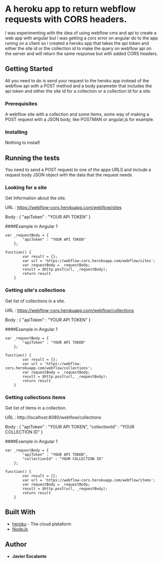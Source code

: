 # A heroku app to return webflow requests with CORS headers.

I was experimenting with the idea of using webflow cms and api to create a web app with angular but i was getting a cors error on angular do to the app runing on a client so i created a heroku app that takes the api token and either the site id or the collection id to make the query on webflow api on the server and will return the same response but with added CORS headers.

## Getting Started

All you need to do is send your request to the heroku app instead of the webflow api with a POST method and a body parameter that includes the api token and either the site Id for a collection or a collection Id for a site.

### Prerequisites

A webflow site with a collection and some items, some way of making a POST request with a JSON body, like POSTMAN or angular.js for example.

### Installing

Nothing to install!

## Running the tests

You need to send a POST request to one of the apps URLS and include a request body JSON object with the data that the request needs

### Looking for a site

Get Information about the site.

URL : https://webflow-cors.herokuapp.com/webflow/sites

Body : {
    "apiToken" : "YOUR API TOKEN"
}

####Example in Angular 1

```
var _requestBody = {
    	"apiToken" : "YOUR API TOKEN"
	};

function() {
        var result = {};
        var url = 'https://webflow-cors.herokuapp.com/webflow/sites';
        var requestBody = _requestBody;
        result = $http.post(url, _requestBody);
        return result
    }
```

### Getting site's collections

Get list of collections in a site.

URL : https://webflow-cors.herokuapp.com/webflow/collections

Body : {
    "apiToken" : "YOUR API TOKEN"
}

####Example in Angular 1

```
var _requestBody = {
    	"apiToken" : "YOUR API TOKEN"
	};

function() {
        var result = {};
        var url = 'https://webflow-cors.herokuapp.com/webflow/collections';
        var requestBody = _requestBody;
        result = $http.post(url, _requestBody);
        return result
    }
```

### Getting collections items

Get list of items in a collection.

URL : http://localhost:8080/webflow/collections

Body : {
    "apiToken" : "YOUR API TOKEN",
    "collectionId" : "YOUR COLLECTION ID"
}

####Example in Angular 1

```
var _requestBody = {
    	"apiToken" : "YOUR API TOKEN",
    	"collectionId" : "YOUR COLLECTION ID"
	};

function() {
        var result = {};
        var url = 'https://webflow-cors.herokuapp.com/webflow/items';
        var requestBody = _requestBody;
        result = $http.post(url, _requestBody);
        return result
    }
```

## Built With

* [heroku](https://dashboard.heroku.com/apps) - The cloud plataform
* [NodeJs](https://nodejs.org/en/)

## Author

* **Javier Escalante**